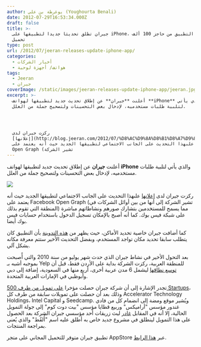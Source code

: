 ```yaml
---
author: يوغرطة بن علي (Youghourta Benali)
date: 2012-07-29T16:53:34.000Z
draft: false
title: >-
  جيران تطلق تحديثا جديدا لتطبيقها على iPhone، واقتراب التطبيق من حاجز 100 ألف
  تحميل  
type: post
url: /2012/07/jeeran-releases-update-iphone-app/
categories:
  - أخبار الشركات
  - هواتف/ أجهزة لوحية
tags:
  - Jeeran
  - جيران
coverImage: /static/images/jeeran-releases-update-iphone-app/jeeran.jpg
excerpt: >-
  أعلنت **جيران** عن إطلاق تحديث جديد لتطبيقها لهواتف **iPhone** والذي يأتي
  لتلبية طلبات مستخدميه، لإدخال بعض التحسينات ولتصحيح جملة من العلل.




  ركزت جيران لدى
  [إعلانها](http://blog.jeeran.com/2012/07/%D8%AC%D9%8A%D8%B1%D8%A7%D9%86-%D8%AA%D8%B7%D9%84%D9%82-%D8%AA%D8%AD%D8%AF%D9%8A%D8%AB-%D8%B6%D8%AE%D9%85-%D9%84%D8%AA%D8%B7%D8%A8%D9%8A%D9%82-%D8%A7%D9%84-iphone-%D9%88-%D8%B9%D8%AF%D8%AF-%D8%A7/)
  علىهذا التحديث على الجانب الاجتماعي لتطبيقها الجديد حيث أنه يعتمد على Facebook
  Open Graph (تشير الشركة
---
```

أعلنت **جيران** عن إطلاق تحديث جديد لتطبيقها لهواتف **iPhone** والذي يأتي لتلبية طلبات مستخدميه، لإدخال بعض التحسينات ولتصحيح جملة من العلل.

![](/static/images/jeeran-releases-update-iphone-app/jeeran.jpg)

ركزت جيران لدى [إعلانها](http://blog.jeeran.com/2012/07/%D8%AC%D9%8A%D8%B1%D8%A7%D9%86-%D8%AA%D8%B7%D9%84%D9%82-%D8%AA%D8%AD%D8%AF%D9%8A%D8%AB-%D8%B6%D8%AE%D9%85-%D9%84%D8%AA%D8%B7%D8%A8%D9%8A%D9%82-%D8%A7%D9%84-iphone-%D9%88-%D8%B9%D8%AF%D8%AF-%D8%A7/) علىهذا التحديث على الجانب الاجتماعي لتطبيقها الجديد حيث أنه يعتمد على Facebook Open Graph (تشير الشركة إلى أنها من بين أوائل الشركات في المنطقة التي تقوم بذلك) مما يسمح للمستخدمين بتشارك صورهم ونشاطاتهم مباشرة على شبكة فيس بوك. كما أنه أصبح بالإمكان تسجيل الدخول باستخدام حسابات فيس بوك أيضا.

كما أضافت جيران خاصية تحديد الأماكن، حيث يظهر من [هذه التدوينة](http://blog.jeeran.com/2012/07/%D8%AC%D9%8A%D8%B1%D8%A7%D9%86-%D8%AA%D8%B7%D9%84%D9%82-%D8%AA%D8%AD%D8%AF%D9%8A%D8%AB-%D8%B6%D8%AE%D9%85-%D9%84%D8%AA%D8%B7%D8%A8%D9%8A%D9%82-%D8%A7%D9%84-iphone-%D9%88-%D8%B9%D8%AF%D8%AF-%D8%A7/) بأن التطبيق كان يتطلب سابقا تحديد مكان تواجد المستخدم، وبفضل التحديث الأخير ستتم معرفة مكانه بشكل آلي.

بعد التحول الأخير في نشاط جيران الذي حدث شهر يوليو من سنة 2010 والتي أًصبحت بموجبه أشبه بـ Yelp للمنطقة العربية، ركزت الشركة بداية على الأردن فقط، قبل أن [توسع نطاقها](http://blog.jeeran.com/about-jeeran/) ليشمل 6 مدن عربية أخرى، أربع منها في السعودية، إضافة إلى دبي وأبوظبي في الإمارات العربية المتحدة.

تجدر الإشارة إلى أن شركة جيران حصلت مؤخرا [على تمويل من طرف 500 Startups](http://ar.wamda.com/2012/07/%D8%B5%D9%86%D8%AF%D9%88%D9%82-500-%D8%B3%D8%AA%D8%A7%D8%B1%D8%AA-%D8%A2%D8%A8%D8%B3-%D9%85%D9%86-%D9%88%D8%A7%D8%AF%D9%8A-%D8%A7%D9%84%D8%B3%D9%84%D9%8A%D9%83%D9%88%D9%86-%D9%8A%D8%B3%D8%AA%D8%AB%D9%85%D8%B1-%D9%81%D9%8A-%D8%AC%D9%8A%D8%B1%D8%A7%D9%86-)، وذلك بعد أن حصلت على تمويلات سابقة من طرف كل Accelerator Technology Holdings، Intel Capital و Seedcamp. ويُشير موقع ومضة إلى انضمام كل من فادي غندور مؤسس "أراميكس" وربيع قطايا مؤسس "بيت دوت كوم" إلى جولة التمويل الحالية، إلا أنه في المقابل [غادر](http://ar.wamda.com/2012/07/%D8%A7%D9%84%D9%85%D8%A4%D8%B3%D8%B3-%D8%A7%D9%84%D9%85%D8%B4%D8%A7%D8%B1%D9%83-%D9%81%D9%8A-%D9%85%D9%88%D9%82%D8%B9-%D8%AC%D9%8A%D8%B1%D8%A7%D9%86-%D9%8A%D8%BA%D8%A7%D8%AF%D8%B1%D9%87-%D9%84%D9%8A%D8%BA%D8%A7%D9%85%D8%B1-%D9%81%D9%8A-%D9%85%D8%AC%D8%A7%D9%84-%D9%85%D8%B1%D8%A7%D8%AC%D8%B9%D8%A7%D8%AA-%D8%A7%D9%84%D9%85%D9%86%D8%AA%D8%AC%D8%A7%D8%AA) ليث زريقات أحد مؤسسي جيران الشركة بعد الحصول على هذا التمويل لينطلق في مشروع جديد خاص به أطلق عليه اسم "أُلقُط" والذي يُعنى بمراجعة المنتجات.

تطبيق جيران متوفر للتحميل المجاني على متجر AppStore عبر [هذا الرابط](http://itunes.apple.com/jo/app/jeeran/id462704598?mt=8).
